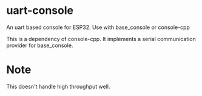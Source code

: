 # uart-console
An uart based console for ESP32. Use with base_console or console-cpp

This is a dependency of console-cpp. It implements a serial communication provider for base_console.

# Note
This doesn't handle high throughput well.

